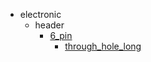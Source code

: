 * electronic
  * header
    * [6_pin](electronic/header/6_pin)
      * [through_hole_long](electronic/header/6_pin/through_hole_long)
